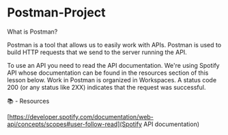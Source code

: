 # Postman-Project

What is Postman?

Postman is a tool that allows us to easily work with APIs.
Postman is used to build HTTP requests that we send to the server running the API.

To use an API you need to read the API documentation. We're using Spotify API whose documentation can be found in the resources section of this lesson below.
Work in Postman is organized in Workspaces.
A status code 200 (or any status like 2XX) indicates that the request was successful.

📚 - Resources

[https://developer.spotify.com/documentation/web-api/concepts/scopes#user-follow-read](Spotify API documentation)
